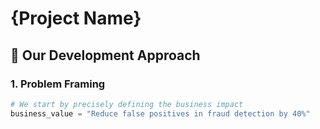 # {Project Name}

## 🧠 Our Development Approach

### 1. Problem Framing
```python
# We start by precisely defining the business impact
business_value = "Reduce false positives in fraud detection by 40%"
